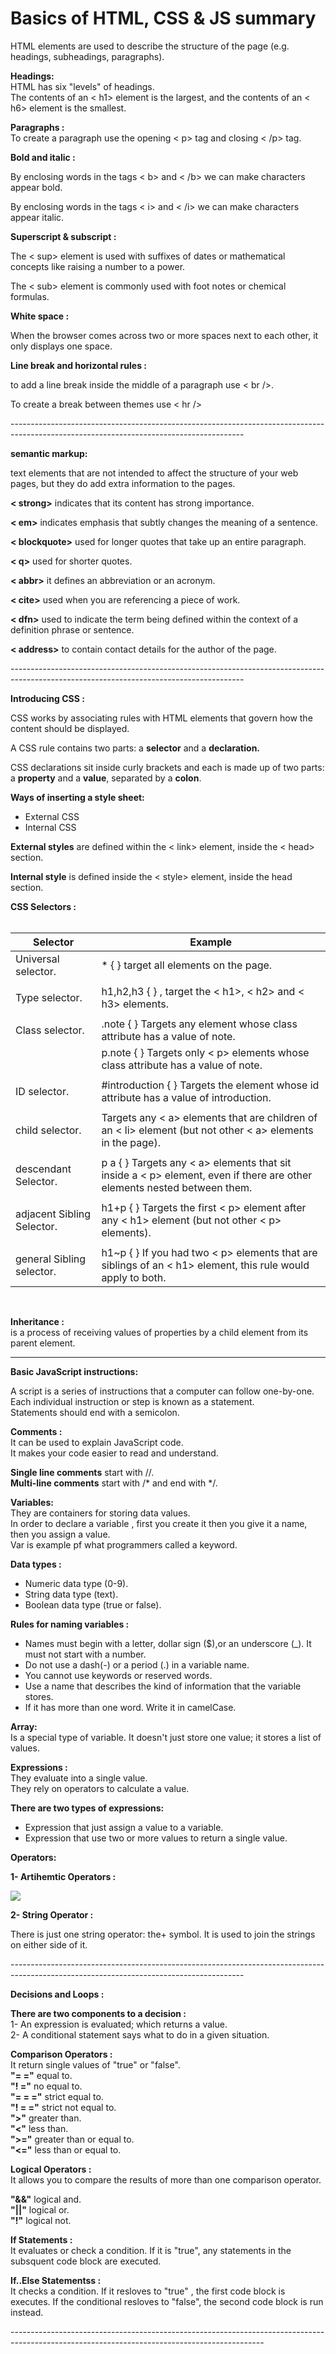 # Basics of HTML, CSS & JS summary 

HTML elements are used to describe the structure of the page (e.g. headings, subheadings, paragraphs). <br>

**Headings:** <br>
HTML has six "levels" of headings. <br>
The contents of an < h1> element is the largest, and the contents of an < h6> element is the smallest. <br>

**Paragraphs :** <br>
To create a paragraph use the opening < p> tag and closing < /p> tag. <br>

**Bold and italic :** <br>

By enclosing words in the tags < b> and < /b> we can make characters appear bold. <br>

By enclosing words in the tags < i> and < /i> we can make characters appear italic. <br>

**Superscript & subscript :** <br>

The < sup> element is used with suffixes of dates or mathematical concepts like raising a number to a power. <br>

The < sub> element  is commonly used with foot notes or chemical formulas. <br>

**White space :** <br>

When the browser comes across two or more spaces next to each other, it only displays one space. <br>

**Line break and horizontal rules :** <br>

to add a line break inside the middle of a paragraph use  < br />. <br>

To create a break between themes use < hr /> <br>

----------------------------------------------------------------------------------------------------------------------------------------<br>

**semantic markup:** <br>

text elements that are not intended to affect the structure of your web pages, but they do add extra information to the pages. <br>

**< strong>** indicates that its content has strong importance. <br>

**< em>** indicates emphasis that subtly changes the meaning of a sentence. <br>

**< blockquote>** used for longer quotes that take up an entire paragraph. <br>

**< q>** used for shorter quotes. <br>

**< abbr>** it defines an abbreviation or an acronym. <br>

**< cite>** used when you are referencing a piece of work. <br>

**< dfn>** used to indicate the term being defined within the context of a definition phrase or sentence. <br>

**< address>** to contain contact details for the author of the page. <br>

----------------------------------------------------------------------------------------------------------------------------------------<br>              

**Introducing CSS :**  <br>

CSS works by associating rules with HTML elements that govern how the content should be displayed. <br>

A CSS rule contains two parts: a **selector** and a **declaration.** <br>

CSS declarations sit inside curly brackets and each is made up of two parts: a **property** and a **value**, separated by a **colon**. <br>

 **Ways of inserting a style sheet:** <br>
* External CSS
* Internal CSS

**External styles** are defined within the < link> element, inside the < head> section. <br>

**Internal style** is defined inside the < style> element, inside the head section. <br>

**CSS Selectors :** <br> <br>

              
| **Selector**        | **Example**                                                           |
----------------------|------------------------------------------------------------------------                
| Universal selector. | * { } target all elements on the page.                                |            
|                     |                                                                       |
| Type selector.      | h1,h2,h3 { } , target the < h1>, < h2> and < h3> elements.            | 
|                     |                                                                       |
| Class selector.     | .note { } Targets any element whose class attribute has a value of note.|
|                     | p.note { } Targets only < p> elements whose class attribute has a value of note.|
|                     |                                                                       |              
| ID selector.        | #introduction { } Targets the element whose id attribute has a value of introduction.|                                                    
|                     |                                                                       |
| child selector.	  | Targets any < a> elements that are children of an < li> element (but not other < a> elements in the page).|
|                     |                                                                       |
| descendant Selector.|   p a { } Targets any < a> elements that sit inside a < p> element, even if there are other elements nested between them.|
|                     |                                                                       |
|  adjacent Sibling Selector.|   h1+p { }  Targets the first < p> element after any < h1> element (but not other < p> elements).|
|                            |                                                                |
| general Sibling  selector. |   h1~p { } If you had two < p> elements that are siblings of an < h1> element, this rule would apply to both.|
         
<br>

**Inheritance :**  <br>
is a process of receiving values of properties by a child element from its parent element. <br>

----------------------------------------------------------------------------------------------------------------------------------------              

**Basic JavaScript instructions:** <br>

A script is a series of instructions that a computer can follow one-by-one. <br>
Each individual instruction or step is known as a statement. <br>
Statements should end with a semicolon. <br>

**Comments :**  <br> 
It can be used to explain JavaScript code. <br>
It makes your code easier to read and understand. <br>

**Single line comments** start with //. <br>
**Multi-line comments** start with /* and end with */. <br>

**Variables:** <br> 
They are containers for storing data values. <br>
In order to declare a variable , first you create it then you give it a name, then you assign a value. <br>
Var is example pf what programmers called a keyword. <br>

**Data types :** <br> 
- Numeric data type (0-9).
- String data type (text).
- Boolean data type (true or false).

**Rules for naming variables :** <br>

- Names must begin with a letter, dollar sign ($),or an underscore (_). It must not start with a number.
- Do not use a dash(-) or a period (.) in a variable name.
- You cannot use keywords or reserved words. 
- Use a name that describes the kind of information that the variable stores. 
- If it has more than one word. Write it in camelCase. 

**Array:** <br>
Is a special type of variable. It doesn't just store one value; it stores a list of values. <br>

**Expressions :**  <br>
They evaluate into a single value. <br>
They rely on operators to calculate a value. <br>

**There are two types of expressions:** <br>
- Expression that just assign a value to a variable.
- Expression that use two or more values to return a single value. 

**Operators:** <br>

**1- Artihemtic Operators :** <br>

<img src= "table.png"/> <br>

**2- String Operator :** <br>

There is just one string operator: the+ symbol. It is used to join the strings on either side of it. <br>

---------------------------------------------------------------------------------------------------------------------------------------- <br>             

**Decisions and Loops :** <br>

**There are two components to a decision :** <br>
1- An expression is evaluated; which returns a value. <br>
2- A conditional statement says what to do in a given situation. <br>

**Comparison Operators :** <br>
It return single values of "true" or "false". <br>
**"= ="** equal to. <br>
**"! ="** no equal to. <br>
**"= = ="** strict equal to. <br> 
**"! = ="** strict not equal to. <br>
**">"** greater than. <br>
**"<"** less than. <br>
**">="** greater than or equal to. <br>
**"<="** less than or equal to. <br>

**Logical Operators :** <br>
It allows you to compare the results of more than one comparison operator. <br>

**"&&"** logical and. <br>
**"||"** logical or. <br>
**"!"** logical not. <br>

**If Statements :** <br>
It evaluates or check a condition. If it is "true", any statements in the subsquent code block are executed. <br>

**If..Else Statementss :** <br>
It checks a condition. If it resloves to "true" , the first code block is executes. If the conditional resloves to "false", the second code block is run instead. <br>

--------------------------------------------------------------------------------------------------------------------------------------------- <br>             





